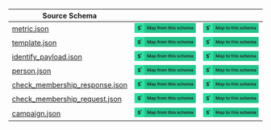 | Source Schema                                                                                                                                     |                                                                                                                                                                                                                                                                                                                                     |                                                                                                                                                                                                                                                                                                                               |
| ------------------------------------------------------------------------------------------------------------------------------------------------- | ----------------------------------------------------------------------------------------------------------------------------------------------------------------------------------------------------------------------------------------------------------------------------------------------------------------------------------- | ----------------------------------------------------------------------------------------------------------------------------------------------------------------------------------------------------------------------------------------------------------------------------------------------------------------------------- |
| [metric.json](https://raw.githubusercontent.com/Stedi/registry/main/schemas/klaviyo/2021.11.26/metric.json)                                       | [![Map from this schema](/images/MapFromThisSchema.svg)](https://terminal.stedi.com/mappings/import?name=Mapping%20from%20Klaviyo's%20metric%20schema&referrer=registry-repo&source_json_schema=https://raw.githubusercontent.com/Stedi/registry/main/schemas/klaviyo/2021.11.26/metric.json)                                       | [![Map to this schema](/images/MapToThisSchema.svg)](https://terminal.stedi.com/mappings/import?name=Mapping%20to%20Klaviyo's%20metric%20schema&referrer=registry-repo&target_json_schema=https://raw.githubusercontent.com/Stedi/registry/main/schemas/klaviyo/2021.11.26/metric.json)                                       |
| [template.json](https://raw.githubusercontent.com/Stedi/registry/main/schemas/klaviyo/2021.11.26/template.json)                                   | [![Map from this schema](/images/MapFromThisSchema.svg)](https://terminal.stedi.com/mappings/import?name=Mapping%20from%20Klaviyo's%20template%20schema&referrer=registry-repo&source_json_schema=https://raw.githubusercontent.com/Stedi/registry/main/schemas/klaviyo/2021.11.26/template.json)                                   | [![Map to this schema](/images/MapToThisSchema.svg)](https://terminal.stedi.com/mappings/import?name=Mapping%20to%20Klaviyo's%20template%20schema&referrer=registry-repo&target_json_schema=https://raw.githubusercontent.com/Stedi/registry/main/schemas/klaviyo/2021.11.26/template.json)                                   |
| [identify_payload.json](https://raw.githubusercontent.com/Stedi/registry/main/schemas/klaviyo/2021.11.26/identify_payload.json)                   | [![Map from this schema](/images/MapFromThisSchema.svg)](https://terminal.stedi.com/mappings/import?name=Mapping%20from%20Klaviyo's%20identify_payload%20schema&referrer=registry-repo&source_json_schema=https://raw.githubusercontent.com/Stedi/registry/main/schemas/klaviyo/2021.11.26/identify_payload.json)                   | [![Map to this schema](/images/MapToThisSchema.svg)](https://terminal.stedi.com/mappings/import?name=Mapping%20to%20Klaviyo's%20identify_payload%20schema&referrer=registry-repo&target_json_schema=https://raw.githubusercontent.com/Stedi/registry/main/schemas/klaviyo/2021.11.26/identify_payload.json)                   |
| [person.json](https://raw.githubusercontent.com/Stedi/registry/main/schemas/klaviyo/2021.11.26/person.json)                                       | [![Map from this schema](/images/MapFromThisSchema.svg)](https://terminal.stedi.com/mappings/import?name=Mapping%20from%20Klaviyo's%20person%20schema&referrer=registry-repo&source_json_schema=https://raw.githubusercontent.com/Stedi/registry/main/schemas/klaviyo/2021.11.26/person.json)                                       | [![Map to this schema](/images/MapToThisSchema.svg)](https://terminal.stedi.com/mappings/import?name=Mapping%20to%20Klaviyo's%20person%20schema&referrer=registry-repo&target_json_schema=https://raw.githubusercontent.com/Stedi/registry/main/schemas/klaviyo/2021.11.26/person.json)                                       |
| [check_membership_response.json](https://raw.githubusercontent.com/Stedi/registry/main/schemas/klaviyo/2021.11.26/check_membership_response.json) | [![Map from this schema](/images/MapFromThisSchema.svg)](https://terminal.stedi.com/mappings/import?name=Mapping%20from%20Klaviyo's%20check_membership_response%20schema&referrer=registry-repo&source_json_schema=https://raw.githubusercontent.com/Stedi/registry/main/schemas/klaviyo/2021.11.26/check_membership_response.json) | [![Map to this schema](/images/MapToThisSchema.svg)](https://terminal.stedi.com/mappings/import?name=Mapping%20to%20Klaviyo's%20check_membership_response%20schema&referrer=registry-repo&target_json_schema=https://raw.githubusercontent.com/Stedi/registry/main/schemas/klaviyo/2021.11.26/check_membership_response.json) |
| [check_membership_request.json](https://raw.githubusercontent.com/Stedi/registry/main/schemas/klaviyo/2021.11.26/check_membership_request.json)   | [![Map from this schema](/images/MapFromThisSchema.svg)](https://terminal.stedi.com/mappings/import?name=Mapping%20from%20Klaviyo's%20check_membership_request%20schema&referrer=registry-repo&source_json_schema=https://raw.githubusercontent.com/Stedi/registry/main/schemas/klaviyo/2021.11.26/check_membership_request.json)   | [![Map to this schema](/images/MapToThisSchema.svg)](https://terminal.stedi.com/mappings/import?name=Mapping%20to%20Klaviyo's%20check_membership_request%20schema&referrer=registry-repo&target_json_schema=https://raw.githubusercontent.com/Stedi/registry/main/schemas/klaviyo/2021.11.26/check_membership_request.json)   |
| [campaign.json](https://raw.githubusercontent.com/Stedi/registry/main/schemas/klaviyo/2021.11.26/campaign.json)                                   | [![Map from this schema](/images/MapFromThisSchema.svg)](https://terminal.stedi.com/mappings/import?name=Mapping%20from%20Klaviyo's%20campaign%20schema&referrer=registry-repo&source_json_schema=https://raw.githubusercontent.com/Stedi/registry/main/schemas/klaviyo/2021.11.26/campaign.json)                                   | [![Map to this schema](/images/MapToThisSchema.svg)](https://terminal.stedi.com/mappings/import?name=Mapping%20to%20Klaviyo's%20campaign%20schema&referrer=registry-repo&target_json_schema=https://raw.githubusercontent.com/Stedi/registry/main/schemas/klaviyo/2021.11.26/campaign.json)                                   |